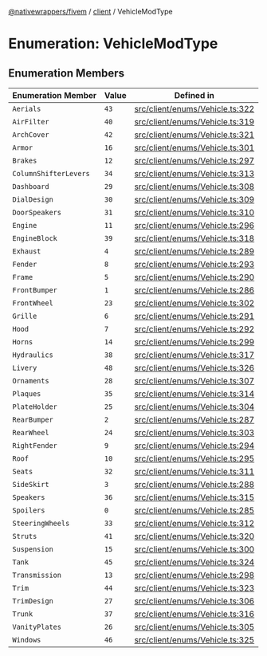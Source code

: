 [@nativewrappers/fivem](../../README.md) / [client](../README.md) / VehicleModType

# Enumeration: VehicleModType

## Enumeration Members

| Enumeration Member | Value | Defined in |
| ------ | ------ | ------ |
| `Aerials` | `43` | [src/client/enums/Vehicle.ts:322](https://github.com/nativewrappers/fivem/blob/87bcb6b348baa538f549670f784fcd3ed14240d8/src/client/enums/Vehicle.ts#L322) |
| `AirFilter` | `40` | [src/client/enums/Vehicle.ts:319](https://github.com/nativewrappers/fivem/blob/87bcb6b348baa538f549670f784fcd3ed14240d8/src/client/enums/Vehicle.ts#L319) |
| `ArchCover` | `42` | [src/client/enums/Vehicle.ts:321](https://github.com/nativewrappers/fivem/blob/87bcb6b348baa538f549670f784fcd3ed14240d8/src/client/enums/Vehicle.ts#L321) |
| `Armor` | `16` | [src/client/enums/Vehicle.ts:301](https://github.com/nativewrappers/fivem/blob/87bcb6b348baa538f549670f784fcd3ed14240d8/src/client/enums/Vehicle.ts#L301) |
| `Brakes` | `12` | [src/client/enums/Vehicle.ts:297](https://github.com/nativewrappers/fivem/blob/87bcb6b348baa538f549670f784fcd3ed14240d8/src/client/enums/Vehicle.ts#L297) |
| `ColumnShifterLevers` | `34` | [src/client/enums/Vehicle.ts:313](https://github.com/nativewrappers/fivem/blob/87bcb6b348baa538f549670f784fcd3ed14240d8/src/client/enums/Vehicle.ts#L313) |
| `Dashboard` | `29` | [src/client/enums/Vehicle.ts:308](https://github.com/nativewrappers/fivem/blob/87bcb6b348baa538f549670f784fcd3ed14240d8/src/client/enums/Vehicle.ts#L308) |
| `DialDesign` | `30` | [src/client/enums/Vehicle.ts:309](https://github.com/nativewrappers/fivem/blob/87bcb6b348baa538f549670f784fcd3ed14240d8/src/client/enums/Vehicle.ts#L309) |
| `DoorSpeakers` | `31` | [src/client/enums/Vehicle.ts:310](https://github.com/nativewrappers/fivem/blob/87bcb6b348baa538f549670f784fcd3ed14240d8/src/client/enums/Vehicle.ts#L310) |
| `Engine` | `11` | [src/client/enums/Vehicle.ts:296](https://github.com/nativewrappers/fivem/blob/87bcb6b348baa538f549670f784fcd3ed14240d8/src/client/enums/Vehicle.ts#L296) |
| `EngineBlock` | `39` | [src/client/enums/Vehicle.ts:318](https://github.com/nativewrappers/fivem/blob/87bcb6b348baa538f549670f784fcd3ed14240d8/src/client/enums/Vehicle.ts#L318) |
| `Exhaust` | `4` | [src/client/enums/Vehicle.ts:289](https://github.com/nativewrappers/fivem/blob/87bcb6b348baa538f549670f784fcd3ed14240d8/src/client/enums/Vehicle.ts#L289) |
| `Fender` | `8` | [src/client/enums/Vehicle.ts:293](https://github.com/nativewrappers/fivem/blob/87bcb6b348baa538f549670f784fcd3ed14240d8/src/client/enums/Vehicle.ts#L293) |
| `Frame` | `5` | [src/client/enums/Vehicle.ts:290](https://github.com/nativewrappers/fivem/blob/87bcb6b348baa538f549670f784fcd3ed14240d8/src/client/enums/Vehicle.ts#L290) |
| `FrontBumper` | `1` | [src/client/enums/Vehicle.ts:286](https://github.com/nativewrappers/fivem/blob/87bcb6b348baa538f549670f784fcd3ed14240d8/src/client/enums/Vehicle.ts#L286) |
| `FrontWheel` | `23` | [src/client/enums/Vehicle.ts:302](https://github.com/nativewrappers/fivem/blob/87bcb6b348baa538f549670f784fcd3ed14240d8/src/client/enums/Vehicle.ts#L302) |
| `Grille` | `6` | [src/client/enums/Vehicle.ts:291](https://github.com/nativewrappers/fivem/blob/87bcb6b348baa538f549670f784fcd3ed14240d8/src/client/enums/Vehicle.ts#L291) |
| `Hood` | `7` | [src/client/enums/Vehicle.ts:292](https://github.com/nativewrappers/fivem/blob/87bcb6b348baa538f549670f784fcd3ed14240d8/src/client/enums/Vehicle.ts#L292) |
| `Horns` | `14` | [src/client/enums/Vehicle.ts:299](https://github.com/nativewrappers/fivem/blob/87bcb6b348baa538f549670f784fcd3ed14240d8/src/client/enums/Vehicle.ts#L299) |
| `Hydraulics` | `38` | [src/client/enums/Vehicle.ts:317](https://github.com/nativewrappers/fivem/blob/87bcb6b348baa538f549670f784fcd3ed14240d8/src/client/enums/Vehicle.ts#L317) |
| `Livery` | `48` | [src/client/enums/Vehicle.ts:326](https://github.com/nativewrappers/fivem/blob/87bcb6b348baa538f549670f784fcd3ed14240d8/src/client/enums/Vehicle.ts#L326) |
| `Ornaments` | `28` | [src/client/enums/Vehicle.ts:307](https://github.com/nativewrappers/fivem/blob/87bcb6b348baa538f549670f784fcd3ed14240d8/src/client/enums/Vehicle.ts#L307) |
| `Plaques` | `35` | [src/client/enums/Vehicle.ts:314](https://github.com/nativewrappers/fivem/blob/87bcb6b348baa538f549670f784fcd3ed14240d8/src/client/enums/Vehicle.ts#L314) |
| `PlateHolder` | `25` | [src/client/enums/Vehicle.ts:304](https://github.com/nativewrappers/fivem/blob/87bcb6b348baa538f549670f784fcd3ed14240d8/src/client/enums/Vehicle.ts#L304) |
| `RearBumper` | `2` | [src/client/enums/Vehicle.ts:287](https://github.com/nativewrappers/fivem/blob/87bcb6b348baa538f549670f784fcd3ed14240d8/src/client/enums/Vehicle.ts#L287) |
| `RearWheel` | `24` | [src/client/enums/Vehicle.ts:303](https://github.com/nativewrappers/fivem/blob/87bcb6b348baa538f549670f784fcd3ed14240d8/src/client/enums/Vehicle.ts#L303) |
| `RightFender` | `9` | [src/client/enums/Vehicle.ts:294](https://github.com/nativewrappers/fivem/blob/87bcb6b348baa538f549670f784fcd3ed14240d8/src/client/enums/Vehicle.ts#L294) |
| `Roof` | `10` | [src/client/enums/Vehicle.ts:295](https://github.com/nativewrappers/fivem/blob/87bcb6b348baa538f549670f784fcd3ed14240d8/src/client/enums/Vehicle.ts#L295) |
| `Seats` | `32` | [src/client/enums/Vehicle.ts:311](https://github.com/nativewrappers/fivem/blob/87bcb6b348baa538f549670f784fcd3ed14240d8/src/client/enums/Vehicle.ts#L311) |
| `SideSkirt` | `3` | [src/client/enums/Vehicle.ts:288](https://github.com/nativewrappers/fivem/blob/87bcb6b348baa538f549670f784fcd3ed14240d8/src/client/enums/Vehicle.ts#L288) |
| `Speakers` | `36` | [src/client/enums/Vehicle.ts:315](https://github.com/nativewrappers/fivem/blob/87bcb6b348baa538f549670f784fcd3ed14240d8/src/client/enums/Vehicle.ts#L315) |
| `Spoilers` | `0` | [src/client/enums/Vehicle.ts:285](https://github.com/nativewrappers/fivem/blob/87bcb6b348baa538f549670f784fcd3ed14240d8/src/client/enums/Vehicle.ts#L285) |
| `SteeringWheels` | `33` | [src/client/enums/Vehicle.ts:312](https://github.com/nativewrappers/fivem/blob/87bcb6b348baa538f549670f784fcd3ed14240d8/src/client/enums/Vehicle.ts#L312) |
| `Struts` | `41` | [src/client/enums/Vehicle.ts:320](https://github.com/nativewrappers/fivem/blob/87bcb6b348baa538f549670f784fcd3ed14240d8/src/client/enums/Vehicle.ts#L320) |
| `Suspension` | `15` | [src/client/enums/Vehicle.ts:300](https://github.com/nativewrappers/fivem/blob/87bcb6b348baa538f549670f784fcd3ed14240d8/src/client/enums/Vehicle.ts#L300) |
| `Tank` | `45` | [src/client/enums/Vehicle.ts:324](https://github.com/nativewrappers/fivem/blob/87bcb6b348baa538f549670f784fcd3ed14240d8/src/client/enums/Vehicle.ts#L324) |
| `Transmission` | `13` | [src/client/enums/Vehicle.ts:298](https://github.com/nativewrappers/fivem/blob/87bcb6b348baa538f549670f784fcd3ed14240d8/src/client/enums/Vehicle.ts#L298) |
| `Trim` | `44` | [src/client/enums/Vehicle.ts:323](https://github.com/nativewrappers/fivem/blob/87bcb6b348baa538f549670f784fcd3ed14240d8/src/client/enums/Vehicle.ts#L323) |
| `TrimDesign` | `27` | [src/client/enums/Vehicle.ts:306](https://github.com/nativewrappers/fivem/blob/87bcb6b348baa538f549670f784fcd3ed14240d8/src/client/enums/Vehicle.ts#L306) |
| `Trunk` | `37` | [src/client/enums/Vehicle.ts:316](https://github.com/nativewrappers/fivem/blob/87bcb6b348baa538f549670f784fcd3ed14240d8/src/client/enums/Vehicle.ts#L316) |
| `VanityPlates` | `26` | [src/client/enums/Vehicle.ts:305](https://github.com/nativewrappers/fivem/blob/87bcb6b348baa538f549670f784fcd3ed14240d8/src/client/enums/Vehicle.ts#L305) |
| `Windows` | `46` | [src/client/enums/Vehicle.ts:325](https://github.com/nativewrappers/fivem/blob/87bcb6b348baa538f549670f784fcd3ed14240d8/src/client/enums/Vehicle.ts#L325) |
